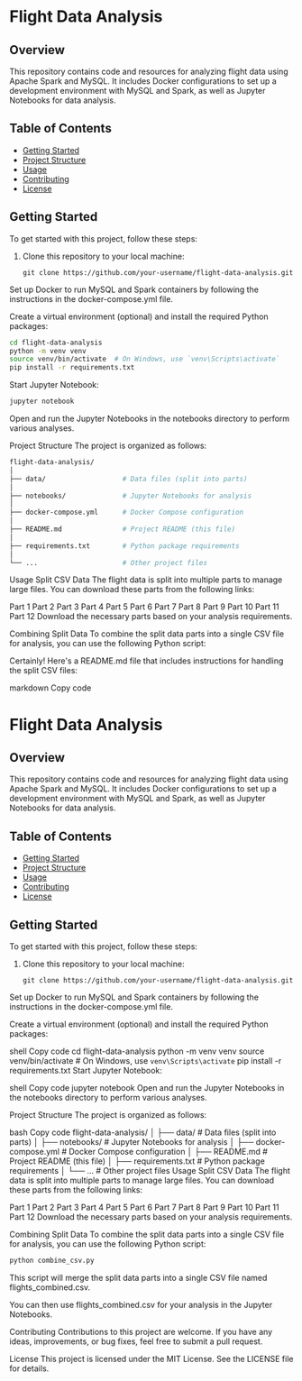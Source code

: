 # Flight Data Analysis

## Overview

This repository contains code and resources for analyzing flight data using Apache Spark and MySQL. It includes Docker configurations to set up a development environment with MySQL and Spark, as well as Jupyter Notebooks for data analysis.

## Table of Contents

- [Getting Started](#getting-started)
- [Project Structure](#project-structure)
- [Usage](#usage)
- [Contributing](#contributing)
- [License](#license)

## Getting Started

To get started with this project, follow these steps:

1. Clone this repository to your local machine:

   ```shell
   git clone https://github.com/your-username/flight-data-analysis.git
   ```
Set up Docker to run MySQL and Spark containers by following the instructions in the docker-compose.yml file.

Create a virtual environment (optional) and install the required Python packages:
```bash
cd flight-data-analysis
python -m venv venv
source venv/bin/activate  # On Windows, use `venv\Scripts\activate`
pip install -r requirements.txt

```

Start Jupyter Notebook:
```bash
jupyter notebook
```

Open and run the Jupyter Notebooks in the notebooks directory to perform various analyses.

Project Structure
The project is organized as follows:
```bash 
flight-data-analysis/
│
├── data/                   # Data files (split into parts)
│
├── notebooks/              # Jupyter Notebooks for analysis
│
├── docker-compose.yml      # Docker Compose configuration
│
├── README.md               # Project README (this file)
│
├── requirements.txt        # Python package requirements
│
└── ...                     # Other project files
```
Usage
Split CSV Data
The flight data is split into multiple parts to manage large files. You can download these parts from the following links:

Part 1
Part 2
Part 3
Part 4
Part 5
Part 6
Part 7
Part 8
Part 9
Part 10
Part 11
Part 12
Download the necessary parts based on your analysis requirements.

Combining Split Data
To combine the split data parts into a single CSV file for analysis, you can use the following Python script:



Certainly! Here's a README.md file that includes instructions for handling the split CSV files:

markdown
Copy code
# Flight Data Analysis

## Overview

This repository contains code and resources for analyzing flight data using Apache Spark and MySQL. It includes Docker configurations to set up a development environment with MySQL and Spark, as well as Jupyter Notebooks for data analysis.

## Table of Contents

- [Getting Started](#getting-started)
- [Project Structure](#project-structure)
- [Usage](#usage)
- [Contributing](#contributing)
- [License](#license)

## Getting Started

To get started with this project, follow these steps:

1. Clone this repository to your local machine:

   ```shell
   git clone https://github.com/your-username/flight-data-analysis.git
Set up Docker to run MySQL and Spark containers by following the instructions in the docker-compose.yml file.

Create a virtual environment (optional) and install the required Python packages:

shell
Copy code
cd flight-data-analysis
python -m venv venv
source venv/bin/activate  # On Windows, use `venv\Scripts\activate`
pip install -r requirements.txt
Start Jupyter Notebook:

shell
Copy code
jupyter notebook
Open and run the Jupyter Notebooks in the notebooks directory to perform various analyses.

Project Structure
The project is organized as follows:

bash
Copy code
flight-data-analysis/
│
├── data/                   # Data files (split into parts)
│
├── notebooks/              # Jupyter Notebooks for analysis
│
├── docker-compose.yml      # Docker Compose configuration
│
├── README.md               # Project README (this file)
│
├── requirements.txt        # Python package requirements
│
└── ...                     # Other project files
Usage
Split CSV Data
The flight data is split into multiple parts to manage large files. You can download these parts from the following links:

Part 1
Part 2
Part 3
Part 4
Part 5
Part 6
Part 7
Part 8
Part 9
Part 10
Part 11
Part 12
Download the necessary parts based on your analysis requirements.

Combining Split Data
To combine the split data parts into a single CSV file for analysis, you can use the following Python script:

```bash
python combine_csv.py
```

This script will merge the split data parts into a single CSV file named flights_combined.csv.

You can then use flights_combined.csv for your analysis in the Jupyter Notebooks.

Contributing
Contributions to this project are welcome. If you have any ideas, improvements, or bug fixes, feel free to submit a pull request.

License
This project is licensed under the MIT License. See the LICENSE file for details.
